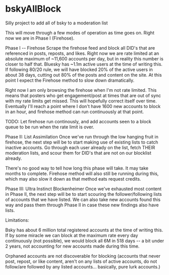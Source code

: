 # bskyAllBlock
Silly project to add all of bsky to a moderation list

This will move through a few modes of operation as time goes on. Right now we are in Phase I (Firehose).

Phase I -- Firehose
Scrape the firehose feed and block all DID's that are referenced in posts, reposts, and likes. Right now we are rate limited at an absolute maximum of ~11,600 accounts per day, but in reality this number is closer to half that. Bluesky has ~1.1m active users at the time of writing this. If following 80/20 rule, we will have blocked 20% of the active users in about 38 days, cutting out 80% of the posts and content on the site. At this point I expect the Firehose method to slow down dramatically.

Right now I am only browsing the firehose when I'm not rate limited. This means that posters who get engagement/post at times that are out of sync with my rate limits get missed. This will hopefully correct itself over time. Eventually I'll reach a point where I don't have 1600 new accounts to block in an hour, and firehose method can run continuously at that point.

TODO: Let firehose run continously, and add accounts seen to a block queue to be run when the rate limit is over.

Phase II: List Assimilation
Once we've run through the low hanging fruit in firehose, the next step will be to start making use of existing lists to catch inactive accounts. Go through each user already on the list, fetch THEIR moderation lists, and scour them for DID's that are not on our blocklist already.

There's no good way to tell how long this phase will take. It may take months to complete. Firehose method will also still be running during this, which may also slow it down as that method eats request credits.

Phase III: Ultra Instinct Blockenheimer
Once we've exhausted most content in Phase II, the next step will be to start scouring the follower/following lists of accounts that we have listed. We can also take new accounts found this way and pass them through Phase II in case these new findings also have lists.

Limitations:

Bsky has about 6 million total registered accounts at the time of writing this. If by some miracle we can block at the maximum rate every day continuously (not possible), we would block all 6M in 518 days -- a bit under 2 years, not accounting for new accounts made during this time.

Orphaned accounts are not discoverable for blocking (accounts that never post, repost, or like content, aren't on any lists of active accounts, do not follow/are followed by any listed accounts... basically, pure lurk accounts.)

